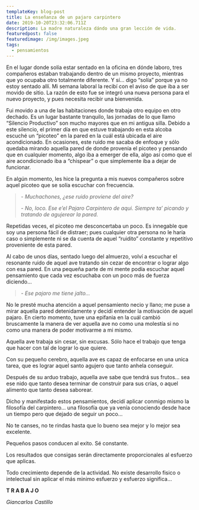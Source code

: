 ```yaml
---
templateKey: blog-post
title: La enseñanza de un pajaro carpintero
date: 2019-10-20T23:32:06.711Z
description: La madre naturaleza dándo una gran lección de vida.
featuredpost: false
featuredimage: /img/images.jpeg
tags:
  - pensamientos
---
```

En el lugar donde solía estar sentado en la oficina en dónde laboro, tres compañeros estaban trabajando dentro de un mismo proyecto, mientras que yo ocupaba otro totalmente diferente. Y sí… digo “solía” porque ya no estoy sentado allí. Mi semana laboral la recibí con el aviso de que iba a ser movido de sitio. La razón de esto fue se integró una nueva persona para el nuevo proyecto, y pues necesita recibir una bienvenida.

Fui movido a una de las habitaciones donde trabaja otro equipo en otro dechado. Es un lugar bastante tranquilo, las jornadas de lo que llamo “Silencio Productivo” son mucho mayores que en mi antigua silla. Debido a este silencio, el primer día en que estuve trabajando en esta alcoba escuché un “picoteo” en la pared en la cuál está ubicada el aire acondicionado. En ocasiones, este ruido me sacaba de enfoque y sólo quedaba mirando aquella pared de donde provenía el picoteo y pensando que en cualquier momento, algo iba a emerger de ella, algo así como que el aire acondicionado iba a “chispear” o que simplemente iba a dejar de funcionar.

En algún momento, les hice la pregunta a mis nuevos compañeros sobre aquel picoteo que se solía escuchar con frecuencia.

> \- _Muchachones, ¿ese ruido proviene del aire?_
>
> \- _No, loco. Ese e’el Pajaro Carpintero de aqui. Siempre ta’ picando y tratando de agujerear la pared._

Repetidas veces, el picoteo me desconcertaba un poco. Es innegable que soy una persona fácil de distraer; pues cualquier otra persona no le haría caso o simplemente ni se da cuenta de aquel “ruidito” constante y repetitivo proveniente de esta pared.

Al cabo de unos días, sentado luego del almuerzo, volví a escuchar el resonante ruido de aquel ave tratando sin cezar de encontrar o lograr algo con esa pared. En una pequeña parte de mi mente podía escuchar aquel pensamiento que cada vez escuchaba con un poco más de fuerza diciendo…

> _\- Ese pajaro me tiene jalto…_

No le presté mucha atención a aquel pensamiento necio y llano; me puse a mirar aquella pared detenidamente y decidí entender la motivación de aquel pajaro. En cierto momento, tuve una epifania en la cuál cambió bruscamente la manera de ver aquella ave no como una molestía si no como una manera de poder motivarme a mi mismo.

Aquella ave trabaja sin cesar, sin excusas. Sólo hace el trabajo que tenga que hacer con tal de lograr lo que quiere.

Con su pequeño cerebro, aquella ave es capaz de enfocarse en una unica tarea, que es lograr aquel santo agujero que tanto anhela conseguir.

Después de su arduo trabajo, aquella ave sabe que tendrá sus frutos… sea ese nido que tanto desea terminar de construir para sus crías, o aquel alimento que tanto desea saborear.

Dicho y manifestado estos pensamientos, decidí aplicar conmigo mismo la filosofía del carpintero… una filosofía que ya venía conociendo desde hace un tiempo pero que dejado de seguir un poco…

No te canses, no te rindas hasta que lo bueno sea mejor y lo mejor sea excelente.

Pequeños pasos conducen al exito. Sé constante.

Los resultados que consigas serán directamente proporcionales al esfuerzo que aplicas.

Todo crecimiento depende de la actividad. No existe desarrollo fisico o intelectual sin aplicar el más minimo esfuerzo y esfuerzo significa…

**T R A B A J O**

_Giancarlos Castillo_

